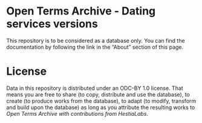 # Open Terms Archive - Dating services versions

This repository is to be considered as a database only.
You can find the documentation by following the link in the “About” section of this page.

# License

Data in this repository is distributed under an ODC-BY 1.0 license. That means you are free to share (to copy, distribute and use the database), to create (to produce works from the database), to adapt (to modify, transform and build upon the database) as long as you attribute the resulting works to _Open Terms Archive with contributions from HestiaLabs_.
